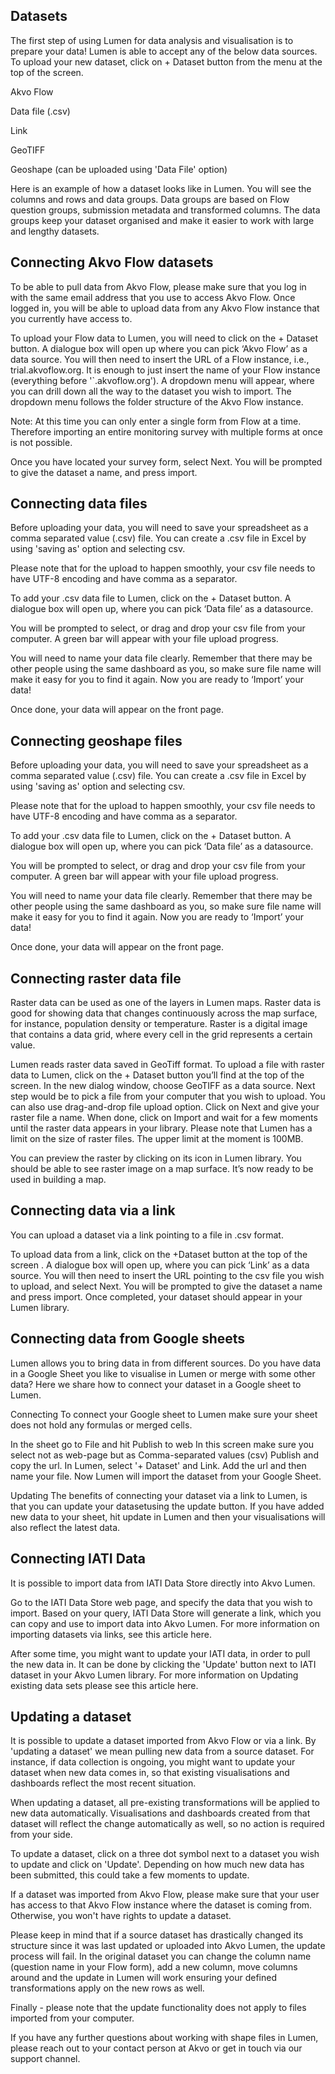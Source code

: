 ## Datasets
The first step of using Lumen for data analysis and visualisation is to prepare your data! Lumen is able to accept any of the below data sources. To upload your new dataset, click on + Dataset button from the menu at the top of the screen.  

Akvo Flow

Data file (.csv)

Link

GeoTIFF

Geoshape (can be uploaded using 'Data File' option)




Here is an example of how a dataset looks like in Lumen. You will see the columns and rows and data groups. Data groups are based on Flow question groups, submission metadata and transformed columns. The data groups keep your dataset organised and make it easier to work with large and lengthy datasets. 


## Connecting Akvo Flow datasets
To be able to pull data from Akvo Flow, please make sure that you log in with the same email address that you use to access Akvo Flow. Once logged in, you will be able to upload data from any Akvo Flow instance that you currently have access to.

To upload your Flow data to Lumen, you will need to click on the + Dataset button. A dialogue box will open up where you can pick ‘Akvo Flow’ as a data source. You will then need to insert the URL of a Flow instance, i.e., trial.akvoflow.org. It is enough to just insert the name of your Flow instance (everything before '`.akvoflow.org'). A dropdown menu will appear, where you can drill down all the way to the dataset you wish to import. The dropdown menu follows the folder structure of the Akvo Flow instance.

Note: At this time you can only enter a single form from Flow at a time. Therefore importing an entire monitoring survey with multiple forms at once is not possible.

Once you have located your survey form, select Next. You will be prompted to give the dataset  a name, and press import. 

## Connecting data files
Before uploading your data, you will need to save your spreadsheet as a comma separated value (.csv) file. You can create a .csv file in Excel by using 'saving as' option and selecting csv.

Please note that for the upload to happen smoothly, your csv file needs to have UTF-8 encoding and have comma as a separator.

To add your .csv data file to Lumen, click on the + Dataset button. A dialogue box will open up, where you can pick ‘Data file’ as a datasource.

You will be prompted to select, or drag and drop your csv file from your computer. A green bar will appear with your file upload progress.

You will need to name your data file clearly. Remember that there may be other people using the same dashboard as you, so make sure file name will make it easy for you to find it again. Now you are ready to ‘Import’ your data!

Once done, your data will appear on the front page. 

## Connecting geoshape files
Before uploading your data, you will need to save your spreadsheet as a comma separated value (.csv) file. You can create a .csv file in Excel by using 'saving as' option and selecting csv.

Please note that for the upload to happen smoothly, your csv file needs to have UTF-8 encoding and have comma as a separator.

To add your .csv data file to Lumen, click on the + Dataset button. A dialogue box will open up, where you can pick ‘Data file’ as a datasource.

You will be prompted to select, or drag and drop your csv file from your computer. A green bar will appear with your file upload progress.

You will need to name your data file clearly. Remember that there may be other people using the same dashboard as you, so make sure file name will make it easy for you to find it again. Now you are ready to ‘Import’ your data!

Once done, your data will appear on the front page. 


## Connecting raster data file
Raster data can be used as one of the layers in Lumen maps. Raster data is good for showing data that changes continuously across the map surface, for instance, population density or temperature. Raster is a digital image that contains a data grid, where every cell in the grid represents a certain value.

Lumen reads raster data saved in GeoTiff format. To upload a file with raster data to Lumen, click on the + Dataset button you’ll find at the top of the screen. In the new dialog window, choose GeoTIFF as a data source. Next step would be to pick a file from your computer that you wish to upload. You can also use drag-and-drop file upload option. Click on Next and give your raster file a name. When done, click on Import and wait for a few moments until the raster data appears in your library. Please note that Lumen has a limit on the size of raster files. The upper limit at the moment is 100MB.

You can preview the raster by clicking on its icon in Lumen library. You should be able to see raster image on a map surface.  It’s now ready to be used in building a map.

## Connecting data via a link
You can upload a dataset via a link pointing to a file in .csv format.

To upload data from a link, click on the +Dataset button at the top of the screen . A dialogue box will open up, where you can pick ‘Link’ as a data source. You will then need to insert the URL pointing to the csv file you wish to upload, and select Next. You will be prompted to give the dataset a name and press import. Once completed, your dataset should appear in your Lumen library.

## Connecting data from Google sheets
Lumen allows you to bring data in from different sources. Do you have data in a Google Sheet you like to visualise in Lumen or merge with some other data? Here we share how to connect your dataset in a Google sheet to Lumen. 



Connecting
To connect your Google sheet to Lumen make sure your sheet does not hold any formulas or merged cells. 

In the sheet go to File and hit Publish to web
In this screen make sure you select not as web-page but as Comma-separated values (csv) 
Publish and copy the url. 
In Lumen, select '+ Dataset' and Link. 
Add the url and then name your file. Now Lumen will import the dataset from your Google Sheet.

Updating 
The benefits of connecting your dataset via a link to Lumen, is that you can update your datasetusing the update button. If you have added new data to your sheet, hit update in Lumen and then your visualisations will also reflect the latest data. 

## Connecting IATI Data
It is possible to import data from IATI Data Store directly into Akvo Lumen.

Go to the IATI Data Store web page, and specify the data that you wish to import. Based on your query, IATI Data Store will generate a link, which you can copy and use to import data into Akvo Lumen. For more information on importing datasets via links, see this article here.


After some time, you might want to update your IATI data, in order to pull the new data in. It can be done by clicking the 'Update' button next to IATI dataset in your Akvo Lumen library. For more information on Updating existing data sets please see this article here.


## Updating a dataset
It is possible to update a dataset imported from Akvo Flow or via a link. By 'updating a dataset' we mean pulling new data from a source dataset. For instance, if data collection is ongoing, you might want to update your dataset when new data comes in, so that existing visualisations and dashboards reflect the most recent situation.

When updating a dataset, all pre-existing transformations will be applied to new data automatically.
Visualisations and dashboards created from that dataset will reflect the change automatically as well, so no action is required from your side.

To update a dataset, click on a three dot symbol next to a dataset you wish to update and click on 'Update'. Depending on how much new data has been submitted, this could take a few moments to update. 

If a dataset was imported from Akvo Flow, please make sure that your user has access to that Akvo Flow instance where the dataset is coming from. Otherwise, you won't have rights to update a dataset. 

Please keep in mind that if a source dataset has drastically changed its structure since it was last updated or uploaded into Akvo Lumen, the update process will fail. In the original dataset you can change the column name (question name in your Flow form), add a new column, move columns around and the update in Lumen will work ensuring your defined transformations apply on the new rows as well. 

Finally - please note that the update functionality does not apply to files imported from your computer.

If you have any further questions about working with shape files in Lumen, please reach out to your contact person at Akvo or get in touch via our support channel.